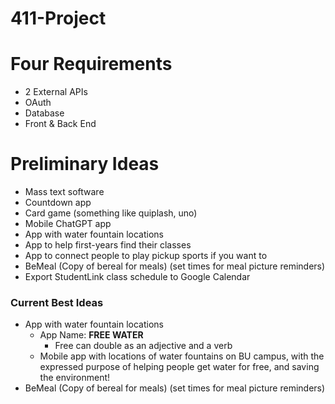 # 411-Project

# Four Requirements
- 2 External APIs
- OAuth
- Database
- Front & Back End

# Preliminary Ideas
- Mass text software
- Countdown app
- Card game (something like quiplash, uno)
- Mobile ChatGPT app
- App with water fountain locations
- App to help first-years find their classes
- App to connect people to play pickup sports if you want to
- BeMeal (Copy of bereal for meals) (set times for meal picture reminders)
- Export StudentLink class schedule to Google Calendar

### Current Best Ideas
- App with water fountain locations
  - App Name: **FREE WATER**
    - Free can double as an adjective and a verb
  - Mobile app with locations of water fountains on BU campus, with the expressed purpose of helping people get water for free, and saving the environment!
- BeMeal (Copy of bereal for meals) (set times for meal picture reminders)
